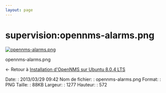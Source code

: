 ```yaml
---
layout: page
---
```


supervision:opennms-alarms.png
==============================

[![opennms-alarms.png](..//assets/media/supervision/opennms-alarms.png@cache=&w=900&h=403 "opennms-alarms.png")](..//assets/media/supervision/opennms-alarms.png@cache= "Afficher le fichier original")

opennms-alarms.png

← Retour à [Installation d'OpenNMS sur Ubuntu 8.0.4
LTS](../../opennms/install-on-ubuntu.html "opennms:install-on-ubuntu")

Date:
:   2013/03/29 09:42
Nom de fichier:
:   opennms-alarms.png
Format:
:   PNG
Taille:
:   88KB
Largeur:
:   1277
Hauteur:
:   572

